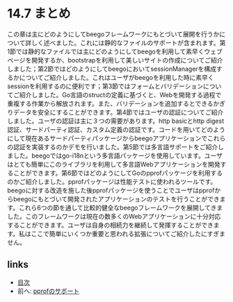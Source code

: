 # 14.7 まとめ
この章は主にどのようにしてbeegoフレームワークにもとづいて展開を行うかについて詳しく述べました。これには静的なファイルのサポートが含まれます。第1節では静的なファイルでは主にどのようにしてbeegoを利用して素早くウェブページを開発するか、bootstrapを利用して美しいサイトの作成についてご紹介しました；第2節ではどのようにしてbeegoにおいてsessionManagerを構成するかについてご紹介しました。これはユーザがbeegoを利用した時に素早くsessionを利用するのに便利です；第3節ではフォームとバリデーションについてご紹介しました。Go言語のstructの定義に基づくと、Webを開発する過程で重複する作業から解放されます。また、バリデーションを追加するとできるかぎりデータを安全にすることができます。第4節ではユーザの認証についてご紹介しました。ユーザの認証は主に３つの需要があります。http basicとhttp digest認証、サードパーティ認証、カスタム定義の認証です。コードを用いてどのようにして現在あるサードパーティパッケージからbeegoアプリケーションでこれらの認証を実装するのかデモを行いました。第5節では多言語サポートをご紹介しました。beegoではgo-i18nという多言語パッケージを使用しています。ユーザはとても簡単にこのライブラリを利用して多言語Webアプリケーションを開発することができます。第6節ではどのようにしてGoのpprofパッケージを利用するのかご紹介しました。pprofパッケージは性能テストに使われるツールです。beegoに対する改造を施した後pprofパッケージを使うことでユーザはpprofからbeegoにもとづいて開発されたアプリケーションのテストを行うことができます。これら6つの節を通して比較的健全なbeegoフレームワークを展開してきました。このフレームワークは現在の数多くのWebアプリケーションに十分対応することができます。ユーザは自身の相続力を継続して発揮することができます。私はここで簡単にいくつか重要と思われる拡張についてご紹介したにすぎません。

## links
   * [目次](<preface.md>)
   * 前へ: [pprofのサポート](<14.6.md>)
